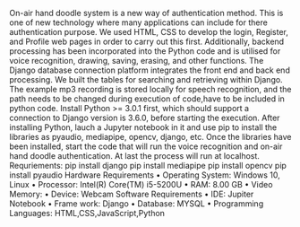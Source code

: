 On-air hand doodle system is a new way of authentication method.  This is one of new technology where many applications can include for
there authentication purpose. We used HTML, CSS to develop the login, Register, and Profile web pages in order to carry out this first. 
Additionally, backend processing has been incorporated into the Python code and is utilised for voice recognition, drawing, saving,
erasing, and other functions. The Django database connection platform integrates the front end and back end processing.
We built the tables for searching and retrieving within Django. The example mp3 recording is stored locally for speech recognition, and 
the path needs to be changed during execution of code,have to be included in python code.
Install Python >= 3.0.1 first, which should support a connection to Django version is 3.6.0, before starting the execution. After 
installing Python, lauch a Jupyter notebook in it and use pip to install the libraries as pyaudio, mediapipe, opencv, django, etc.
Once the libraries have been installed, start the code that will run the voice recognition and on-air hand doodle authentication. At 
last the process will run at localhost.
Requriements:
pip install django
pip install mediapipe
pip install opencv
pip install pyaudio
Hardware Requirements
• Operating System: Windows 10, Linux
• Processor: Intel(R) Core(TM) i5-5200U
• RAM: 8.00 GB
• Video Memory:
• Device: Webcam
Software Requirements
• IDE: Jupiter Notebook
• Frame work: Django
• Database: MYSQL
• Programming Languages: HTML,CSS,JavaScript,Python